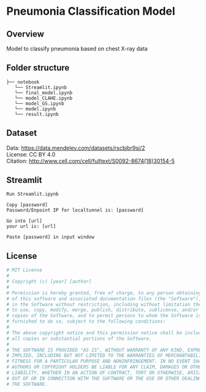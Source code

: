 # Pneumonia Classification Model

## Overview

Model to classify pneumonia based on chest X-ray data

## Folder structure

```
├── notebook
   └── Streamlit.ipynb
   └── final_model.ipynb
   └── model_CLAHE.ipynb
   └── model_GS.ipynb
   └── model.ipynb
   └── result.ipynb
```

## Dataset

Data: https://data.mendeley.com/datasets/rscbjbr9sj/2  
License: CC BY 4.0  
Citation: http://www.cell.com/cell/fulltext/S0092-8674(18)30154-5

## Streamlit

```
Run Streamlit.ipynb

Copy [password]
Password/Enpoint IP for localtunnel is: [password]

Go into [url]
your url is: [url]

Paste [password] in input window
```

## License

```python
# MIT License
#
# Copyright (c) [year] [author]
#
# Permission is hereby granted, free of charge, to any person obtaining a copy
# of this software and associated documentation files (the "Software"), to deal
# in the Software without restriction, including without limitation the rights
# to use, copy, modify, merge, publish, distribute, sublicense, and/or sell
# copies of the Software, and to permit persons to whom the Software is
# furnished to do so, subject to the following conditions:
#
# The above copyright notice and this permission notice shall be included in
# all copies or substantial portions of the Software.
#
# THE SOFTWARE IS PROVIDED "AS IS", WITHOUT WARRANTY OF ANY KIND, EXPRESS OR
# IMPLIED, INCLUDING BUT NOT LIMITED TO THE WARRANTIES OF MERCHANTABILITY,
# FITNESS FOR A PARTICULAR PURPOSE AND NONINFRINGEMENT. IN NO EVENT SHALL THE
# AUTHORS OR COPYRIGHT HOLDERS BE LIABLE FOR ANY CLAIM, DAMAGES OR OTHER
# LIABILITY, WHETHER IN AN ACTION OF CONTRACT, TORT OR OTHERWISE, ARISING FROM,
# OUT OF OR IN CONNECTION WITH THE SOFTWARE OR THE USE OR OTHER DEALINGS IN
# THE SOFTWARE.
```

